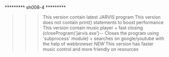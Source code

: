********* sh008-4 *********

>>> This version contain latest JARVIS program
>>> This version does not contain print() statements to boost performance
>>> This version contain music player + fast closing (closeProgram('jarvis.exe')-- Closes the program using 'subprocess' module) + searches on google/youtube with the help of webbrowser
*NEW*
>>> This version has faster music control and more friendly on resources